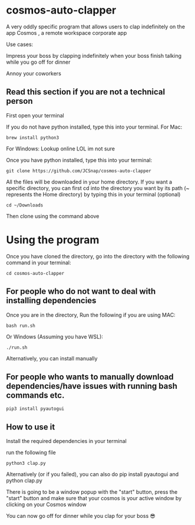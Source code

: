 # cosmos-auto-clapper

A very oddly specific program that allows users to clap indefinitely on the app Cosmos , a remote workspace corporate app

Use cases:

Impress your boss by clapping indefinitely when your boss finish talking while you go off for dinner

Annoy your coworkers

## Read this section if you are not a technical person

First open your terminal

If you do not have python installed, type this into your terminal.
For Mac:

```
brew install python3
```

For Windows:
Lookup online LOL im not sure

Once you have python installed, type this into your terminal:

```
git clone https://github.com/JCSnap/cosmos-auto-clapper
```

All the files will be downloaded in your home directory. If you want a specific directory, you can first cd into the directory you want by its path (~ represents the Home directory) by typing this in your terminal (optional)

```
cd ~/Downloads
```

Then clone using the command above

# Using the program

Once you have cloned the directory, go into the directory with the following command in your terminal:

```
cd cosmos-auto-clapper
```

## For people who do not want to deal with installing dependencies

Once you are in the directory,
Run the following if you are using MAC:

```
bash run.sh
```

Or Windows (Assuming you have WSL):

```
./run.sh
```

Alternatively, you can install manually

## For people who wants to manually download dependencies/have issues with running bash commands etc.

```
pip3 install pyautogui
```

## How to use it

Install the required dependencies in your terminal

run the following file

```
python3 clap.py
```

Alternatively (or if you failed), you can also do pip install pyautogui and python clap.py

There is going to be a window popup with the "start" button, press the "start" button and make sure that your cosmos is your active window by clicking on your Cosmos window

You can now go off for dinner while you clap for your boss 😎
